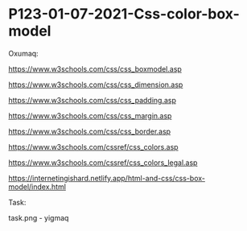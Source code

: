 # P123-01-07-2021-Css-color-box-model

Oxumaq:

https://www.w3schools.com/css/css_boxmodel.asp

https://www.w3schools.com/css/css_dimension.asp

https://www.w3schools.com/css/css_padding.asp

https://www.w3schools.com/css/css_margin.asp

https://www.w3schools.com/css/css_border.asp

https://www.w3schools.com/cssref/css_colors.asp

https://www.w3schools.com/cssref/css_colors_legal.asp

https://internetingishard.netlify.app/html-and-css/css-box-model/index.html

Task:

task.png - yigmaq
